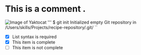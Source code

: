 # This is a comment .
![Image of Yaktocat](https://octodex.github.com/images/yaktocat.png)
'''
$ git init
Initialized empty Git repository in /Users/skills/Projects/recipe-repository/.git/
``
- [x] List syntax is required
- [x] This item is complete
- [ ] This item is not complete
